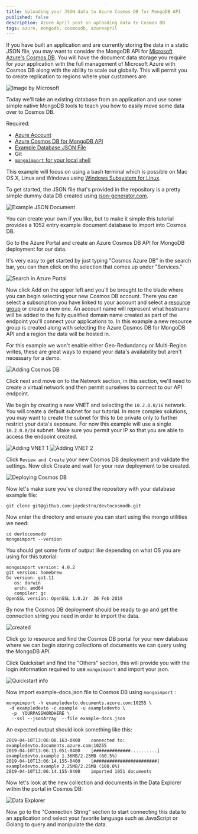 ```yaml
---
title: Uploading your JSON data to Azure Cosmos DB for MongoDB API
published: false
description: Azure April post on uploading data to Cosmos DB
tags: azure, mongodb, cosmosdb, azureapril
---
```



If you have built an application and are currently storing the data in a static JSON file, you may want to consider the MongoDB API for [Microsoft Azure's Cosmos DB](https://cda.ms/Rd). You will have the document data storage you require for your application with the full management of Microsoft Azure with Cosmos DB along with the ability to scale out globally.  This will permit you to create replication to regions where your customers are.  

 

![Image by Microsoft](https://thepracticaldev.s3.amazonaws.com/i/2uue7l9h1ogz8c1ksz8h.png)


Today we'll take an existing database from an application and use some simple native MongoDB tools to teach you how to easily move some data over to Cosmos DB.


Required:

* [Azure Account](https://aka.ms/AA4qq58)
* [Azure Cosmos DB for MongoDB API](https://aka.ms/devto1jg)
* [Example Database JSON File](https://github.com/jaydestro/devtocosmodb)
* Git
* [`mongoimport` for your local shell](https://docs.mongodb.com/manual/reference/program/mongoimport/)

This example will focus on using a bash terminal which is possible on Mac OS X, Linux and Windows using [Windows Subsystem for Linux](https://aka.ms/AA4qj2b).

To get started, the JSON file that's provided in the repository is a pretty simple dummy data DB created using [json-generator.com](https://www.json-generator.com/).  


![Example JSON Document](https://thepracticaldev.s3.amazonaws.com/i/zflegv1l94c4k02pqndn.png)


You can create your own if you like, but to make it simple this tutorial provides a 1052 entry example document database to import into Cosmos DB.

Go to the Azure Portal and create an Azure Cosmos DB API for MongoDB deployment for our data.

It's very easy to get started by just typing "Cosmos Azure DB" in the search bar, you can then click on the selection that comes up under "Services."

![Search in Azure Portal](https://thepracticaldev.s3.amazonaws.com/i/6ro0uowa8nr5eue5ioma.png)

Now click Add on the upper left and you'll be brought to the blade where you can begin selecting your new Cosmos DB account.  There you can select a subscription you have linked to your account and select a [resource group](https://aka.ms/AA4qb4f) or create a new one.  An account name will represent what hostname will be added to the fully qualified domain name created as part of the endpoint you'll connect your applications to. In this example a new resource group is created along with selecting the Azure Cosmos DB for MongoDB API and a region the data will be hosted in.   

For this example we won't enable either Geo-Redundancy or Multi-Region writes, these are great ways to expand your data's availability but aren't necessary for a demo. 

![Adding Cosmos DB](https://thepracticaldev.s3.amazonaws.com/i/cojlvgkrdrv2v7m6zts6.png)

Click next and move on to the Network section, in this section, we'll need to create a virtual network and then permit ourselves to connect to our API endpoint. 

We begin by creating a new VNET and selecting the `10.2.0.0/16` network.  You will create a default subnet for our tutorial.  In more complex solutions, you may want to create the subnet for this to be private only to further restrict your data's exposure.  For now this example will use a single `10.2.0.0/24` subnet.  Make sure you permit your IP so that you are able to access the endpoint created.


![Adding VNET 1](https://thepracticaldev.s3.amazonaws.com/i/oex9mdgz8wjl7qc4f0qg.png)
![Adding VNET 2](https://thepracticaldev.s3.amazonaws.com/i/bzzmmc52wjs83294z7hk.png)

Click `Review and Create` your new Cosmos DB deployment and validate the settings. Now click Create and wait for your new deployment to be created.


![Deploying Cosmos DB](https://thepracticaldev.s3.amazonaws.com/i/13iqeap3d82r5bhq637w.png)


Now let's make sure you've cloned the repository with your database example file:

```git clone git@github.com:jaydestro/devtocosmodb.git```

Now enter the directory and ensure you can start using the mongo utilities we need:

```
cd devtocosmodb
mongoimport --version
```

You should get some form of output like depending on what OS you are using for this tutorial:

```
mongoimport version: 4.0.2
git version: homebrew
Go version: go1.11
   os: darwin
   arch: amd64
   compiler: gc
OpenSSL version: OpenSSL 1.0.2r  26 Feb 2019
```

By now the Cosmos DB deployment should be ready to go and get the connection string you need in order to import the data.

![created](https://thepracticaldev.s3.amazonaws.com/i/uo0zyy4re4tz9hym53ld.png)

Click go to resource and find the Cosmos DB portal for your new database where we can begin storing collections of documents we can query using the MongoDB API.

Click Quickstart and find the "Others" section, this will provide you with the login information required to use `mongoimport` and import your json.

![Quickstart info](https://thepracticaldev.s3.amazonaws.com/i/tid208yjucvfpmjhhcn8.png)

Now import example-docs.json file to Cosmos DB using `mongoimport` :


```
mongoimport -h exampledevto.documents.azure.com:10255 \
 -d exampledevto -c example -u exampledevto \
  -p  YOURPASSWORDHERE \
  --ssl --jsonArray  --file example-docs.json 
```

An expected output should look something like this:

```
2019-04-10T13:06:08.163-0400	connected to: exampledevto.documents.azure.com:10255
2019-04-10T13:06:11.051-0400	[##############..........] exampledevto.example	1.36MB/2.25MB (60.5%)
2019-04-10T13:06:14.155-0400	[########################] exampledevto.example	2.25MB/2.25MB (100.0%)
2019-04-10T13:06:14.155-0400	imported 1051 documents

```

Now let's look at the new collection and documents in the Data Explorer within the portal in Cosmos DB:


![Data Explorer](https://thepracticaldev.s3.amazonaws.com/i/4bd4uuj6ndm78oq1btw4.png)

Now go to the "Connection String" section to start connecting this data to an application and select your favorite language such as JavaScript or Golang to query and manipulate the data.



